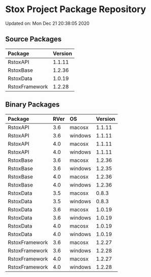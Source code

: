 # Stox Project Package Repository


Updated on: Mon Dec 21 20:38:05 2020
## Source Packages

|Package        |Version |
|:--------------|:-------|
|RstoxAPI       |1.1.11  |
|RstoxBase      |1.2.36  |
|RstoxData      |1.0.19  |
|RstoxFramework |1.2.28  |

## Binary Packages

|Package        |RVer |OS      |Version |
|:--------------|:----|:-------|:-------|
|RstoxAPI       |3.6  |macosx  |1.1.11  |
|RstoxAPI       |3.6  |windows |1.1.11  |
|RstoxAPI       |4.0  |macosx  |1.1.11  |
|RstoxAPI       |4.0  |windows |1.1.11  |
|RstoxBase      |3.6  |macosx  |1.2.36  |
|RstoxBase      |3.6  |windows |1.2.35  |
|RstoxBase      |4.0  |macosx  |1.2.36  |
|RstoxBase      |4.0  |windows |1.2.36  |
|RstoxData      |3.5  |macosx  |0.8.3   |
|RstoxData      |3.5  |windows |0.8.3   |
|RstoxData      |3.6  |macosx  |1.0.19  |
|RstoxData      |3.6  |windows |1.0.19  |
|RstoxData      |4.0  |macosx  |1.0.19  |
|RstoxData      |4.0  |windows |1.0.19  |
|RstoxFramework |3.6  |macosx  |1.2.27  |
|RstoxFramework |3.6  |windows |1.2.28  |
|RstoxFramework |4.0  |macosx  |1.2.27  |
|RstoxFramework |4.0  |windows |1.2.28  |
